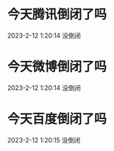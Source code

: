 # 今天腾讯倒闭了吗

2023-2-12 1:20:14 没倒闭

# 今天微博倒闭了吗

2023-2-12 1:20:14 没倒闭

# 今天百度倒闭了吗

2023-2-12 1:20:15 没倒闭

